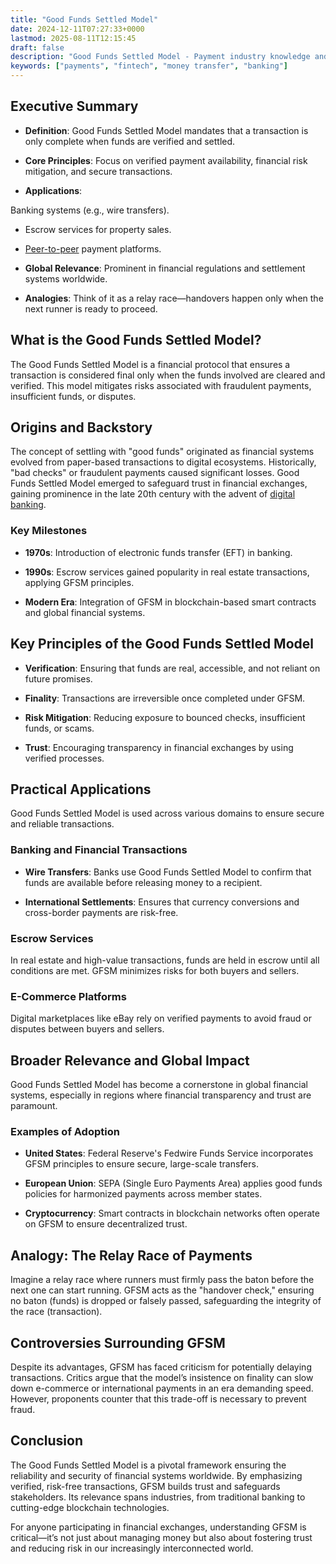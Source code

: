 ```yaml
---
title: "Good Funds Settled Model"
date: 2024-12-11T07:27:33+0000
lastmod: 2025-08-11T12:15:45
draft: false
description: "Good Funds Settled Model - Payment industry knowledge and insights"
keywords: ["payments", "fintech", "money transfer", "banking"]
---
```


## Executive Summary

- **Definition**: Good Funds Settled Model mandates that a transaction is only complete when funds are verified and settled.

- **Core Principles**: Focus on verified payment availability, financial risk mitigation, and secure transactions.

- **Applications**:

Banking systems (e.g., wire transfers).

- Escrow services for property sales.

- [Peer-to-peer](https://faisalkhanllc.xyz/resources/payments-wiki/p/peer-to-peer-p2p/) payment platforms.

- **Global Relevance**: Prominent in financial regulations and settlement systems worldwide.

- **Analogies**: Think of it as a relay race—handovers happen only when the next runner is ready to proceed.

## What is the Good Funds Settled Model?

The Good Funds Settled Model is a financial protocol that ensures a transaction is considered final only when the funds involved are cleared and verified. This model mitigates risks associated with fraudulent payments, insufficient funds, or disputes.

## Origins and Backstory

The concept of settling with "good funds" originated as financial systems evolved from paper-based transactions to digital ecosystems. Historically, "bad checks" or fraudulent payments caused significant losses. Good Funds Settled Model emerged to safeguard trust in financial exchanges, gaining prominence in the late 20th century with the advent of [digital banking](https://faisalkhanllc.xyz/resources/payments-wiki/d/digital-bank/).

### Key Milestones

- **1970s**: Introduction of electronic funds transfer (EFT) in banking.

- **1990s**: Escrow services gained popularity in real estate transactions, applying GFSM principles.

- **Modern Era**: Integration of GFSM in blockchain-based smart contracts and global financial systems.

## Key Principles of the Good Funds Settled Model

- **Verification**: Ensuring that funds are real, accessible, and not reliant on future promises.

- **Finality**: Transactions are irreversible once completed under GFSM.

- **Risk Mitigation**: Reducing exposure to bounced checks, insufficient funds, or scams.

- **Trust**: Encouraging transparency in financial exchanges by using verified processes.

## Practical Applications

Good Funds Settled Model is used across various domains to ensure secure and reliable transactions.

### Banking and Financial Transactions

- **Wire Transfers**: Banks use Good Funds Settled Model to confirm that funds are available before releasing money to a recipient.

- **International Settlements**: Ensures that currency conversions and cross-border payments are risk-free.

### Escrow Services

In real estate and high-value transactions, funds are held in escrow until all conditions are met. GFSM minimizes risks for both buyers and sellers.

### E-Commerce Platforms

Digital marketplaces like eBay rely on verified payments to avoid fraud or disputes between buyers and sellers.

## Broader Relevance and Global Impact

Good Funds Settled Model has become a cornerstone in global financial systems, especially in regions where financial transparency and trust are paramount.

### Examples of Adoption

- **United States**: Federal Reserve's Fedwire Funds Service incorporates GFSM principles to ensure secure, large-scale transfers.

- **European Union**: SEPA (Single Euro Payments Area) applies good funds policies for harmonized payments across member states.

- **Cryptocurrency**: Smart contracts in blockchain networks often operate on GFSM to ensure decentralized trust.

## Analogy: The Relay Race of Payments

Imagine a relay race where runners must firmly pass the baton before the next one can start running. GFSM acts as the "handover check," ensuring no baton (funds) is dropped or falsely passed, safeguarding the integrity of the race (transaction).

## Controversies Surrounding GFSM

Despite its advantages, GFSM has faced criticism for potentially delaying transactions. Critics argue that the model’s insistence on finality can slow down e-commerce or international payments in an era demanding speed. However, proponents counter that this trade-off is necessary to prevent fraud.

## Conclusion

The Good Funds Settled Model is a pivotal framework ensuring the reliability and security of financial systems worldwide. By emphasizing verified, risk-free transactions, GFSM builds trust and safeguards stakeholders. Its relevance spans industries, from traditional banking to cutting-edge blockchain technologies.

For anyone participating in financial exchanges, understanding GFSM is critical—it’s not just about managing money but also about fostering trust and reducing risk in our increasingly interconnected world.